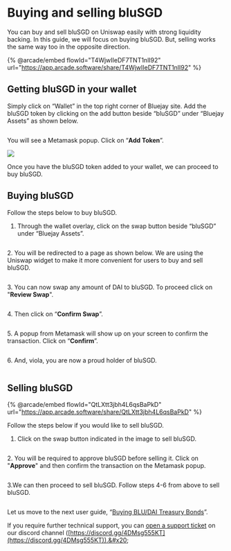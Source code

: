 # Buying and selling bluSGD

You can buy and sell bluSGD on Uniswap easily with strong liquidity backing. In this guide, we will focus on buying bluSGD. But, selling works the same way too in the opposite direction.

{% @arcade/embed flowId="T4WjwIIeDF7TNT1nlI92" url="https://app.arcade.software/share/T4WjwIIeDF7TNT1nlI92" %}

## Getting bluSGD in your wallet

Simply click on “Wallet” in the top right corner of Bluejay site. Add the bluSGD token by clicking on the add button beside “bluSGD” under “Bluejay Assets” as shown below.

<figure><img src="../../.gitbook/assets/SCR-20221025-isi (1).png" alt=""><figcaption></figcaption></figure>

You will see a Metamask popup. Click on “**Add Token**”.

![](../../.gitbook/assets/add\_blusgd.png)

Once you have the bluSGD token added to your wallet, we can proceed to buy bluSGD.&#x20;

## Buying bluSGD

Follow the steps below to buy bluSGD.

1. Through the wallet overlay, click on the swap button beside “bluSGD” under “Bluejay Assets”.&#x20;

<figure><img src="../../.gitbook/assets/SCR-20221025-iwz.png" alt=""><figcaption></figcaption></figure>

2\. You will be redirected to a page as shown below. We are using the Uniswap widget to make it more convenient for users to buy and sell bluSGD.

<figure><img src="../../.gitbook/assets/SCR-20221025-izz.png" alt=""><figcaption></figcaption></figure>

3\. You can now swap any amount of DAI to bluSGD. To proceed click on "**Review Swap**".

<figure><img src="../../.gitbook/assets/SCR-20221025-j1w.png" alt=""><figcaption></figcaption></figure>

4\. Then click on “**Confirm Swap**”.

<figure><img src="../../.gitbook/assets/SCR-20221025-j3e.png" alt=""><figcaption></figcaption></figure>

5\. A popup from Metamask will show up on your screen to confirm the transaction. Click on “**Confirm**”.

<figure><img src="../../.gitbook/assets/ConfirmSwapBLUSGD.png" alt=""><figcaption></figcaption></figure>

6\. And, viola, you are now a proud holder of bluSGD.

<figure><img src="../../.gitbook/assets/SCR-20221025-j5v.png" alt=""><figcaption></figcaption></figure>

## Selling bluSGD

{% @arcade/embed flowId="QtLXtt3jbh4L6qsBaPkD" url="https://app.arcade.software/share/QtLXtt3jbh4L6qsBaPkD" %}

Follow the steps below if you would like to sell bluSGD.&#x20;

1. Click on the swap button indicated in the image to sell bluSGD.&#x20;

<figure><img src="../../.gitbook/assets/SCR-20221025-j86.png" alt=""><figcaption></figcaption></figure>

2\. You will be required to approve bluSGD before selling it. Click on "**Approve**" and then confirm the transaction on the Metamask popup.

<figure><img src="../../.gitbook/assets/SCR-20221025-jb7.png" alt=""><figcaption></figcaption></figure>

3.We can then proceed to sell bluSGD. Follow steps 4-6 from above to sell bluSGD.

<figure><img src="../../.gitbook/assets/SCR-20221025-jdu.png" alt=""><figcaption></figcaption></figure>

Let us move to the next user guide, “[Buying BLU/DAI Treasury Bonds](getting-dai-blu-lp-tokens.md)”.

If you require further technical support, you can [open a support ticket](broken-reference) on our discord channel ([https://discord.gg/4DMsg555KT](https://discord.gg/4DMsg555KT)).&#x20;
